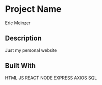 # Project Name

Eric Meinzer


## Description

Just my personal website


## Built With

HTML
JS
REACT
NODE
EXPRESS
AXIOS
SQL